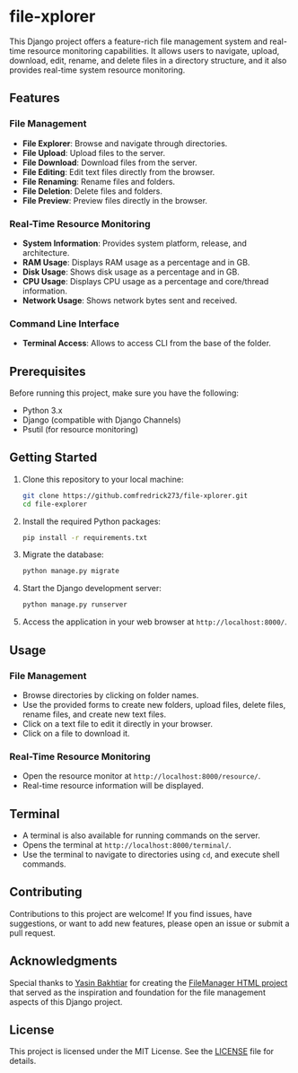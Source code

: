 # file-xplorer

This Django project offers a feature-rich file management system and real-time resource monitoring capabilities. It allows users to navigate, upload, download, edit, rename, and delete files in a directory structure, and it also provides real-time system resource monitoring.

## Features

### File Management

- **File Explorer**: Browse and navigate through directories.
- **File Upload**: Upload files to the server.
- **File Download**: Download files from the server.
- **File Editing**: Edit text files directly from the browser.
- **File Renaming**: Rename files and folders.
- **File Deletion**: Delete files and folders.
- **File Preview**: Preview files directly in the browser.

### Real-Time Resource Monitoring

- **System Information**: Provides system platform, release, and architecture.
- **RAM Usage**: Displays RAM usage as a percentage and in GB.
- **Disk Usage**: Shows disk usage as a percentage and in GB.
- **CPU Usage**: Displays CPU usage as a percentage and core/thread information.
- **Network Usage**: Shows network bytes sent and received.

### Command Line Interface

- **Terminal Access**: Allows to access CLI from the base of the folder.

## Prerequisites

Before running this project, make sure you have the following:

- Python 3.x
- Django (compatible with Django Channels)
- Psutil (for resource monitoring)

## Getting Started

1. Clone this repository to your local machine:

   ```bash
   git clone https://github.comfredrick273/file-xplorer.git
   cd file-explorer
   ```

2. Install the required Python packages:

   ```bash
   pip install -r requirements.txt
   ```

3. Migrate the database:

   ```bash
   python manage.py migrate
   ```

4. Start the Django development server:

   ```bash
   python manage.py runserver
   ```

5. Access the application in your web browser at `http://localhost:8000/`.

## Usage

### File Management

- Browse directories by clicking on folder names.
- Use the provided forms to create new folders, upload files, delete files, rename files, and create new text files.
- Click on a text file to edit it directly in your browser.
- Click on a file to download it.

### Real-Time Resource Monitoring

- Open the resource monitor at `http://localhost:8000/resource/`.
- Real-time resource information will be displayed.

## Terminal

- A terminal is also available for running commands on the server.
- Opens the terminal at `http://localhost:8000/terminal/`.
- Use the terminal to navigate to directories using `cd`, and execute shell commands.

## Contributing

Contributions to this project are welcome! If you find issues, have suggestions, or want to add new features, please open an issue or submit a pull request.

## Acknowledgments

Special thanks to [Yasin Bakhtiar](https://github.com/yasinbakhtiar) for creating the [FileManager HTML project](https://github.com/yasinbakhtiar/FileManager) that served as the inspiration and foundation for the file management aspects of this Django project.

## License

This project is licensed under the MIT License. See the [LICENSE](LICENSE) file for details.
